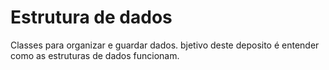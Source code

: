 # Estrutura de dados
 Classes para organizar e guardar dados. bjetivo deste deposito é entender como as estruturas de dados funcionam.
